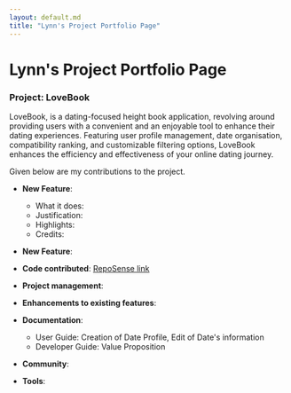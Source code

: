 ```yaml
---
layout: default.md
title: "Lynn's Project Portfolio Page"
---
```


# Lynn's Project Portfolio Page

### Project: LoveBook

LoveBook, is a dating-focused height book application, revolving around providing users with a convenient and an
enjoyable tool to enhance their dating experiences. Featuring user profile management, date organisation, compatibility
ranking, and customizable filtering options, LoveBook enhances the efficiency and effectiveness of your online dating
journey.

Given below are my contributions to the project.

* **New Feature**: 
    * What it does: 
    * Justification: 
    * Highlights: 
    * Credits: 

* **New Feature**: 

* **Code contributed**: [RepoSense link](https://nus-cs2103-ay2324s1.github.io/tp-dashboard/?search=lynnlow175&breakdown=false&sort=groupTitle%20dsc&sortWithin=title&since=2023-09-22&timeframe=commit&mergegroup=&groupSelect=groupByRepos)

* **Project management**:

* **Enhancements to existing features**:

* **Documentation**:
    * User Guide: Creation of Date Profile, Edit of Date's information
    * Developer Guide: Value Proposition

* **Community**:

* **Tools**:
